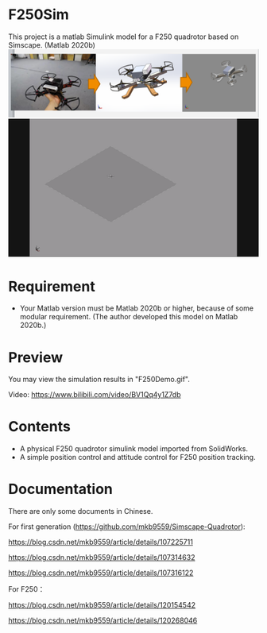 # F250Sim
This project is a matlab Simulink model for a F250 quadrotor based on Simscape. (Matlab 2020b)
![image](https://github.com/mkb9559/F250Sim/blob/main/Model.PNG)
![image](https://github.com/mkb9559/F250Sim/blob/main/F250Demo.gif)

# Requirement
 - Your Matlab version must be Matlab 2020b or higher, because of some modular requirement. (The author developed this model on Matlab 2020b.)


# Preview
You may view the simulation results in "F250Demo.gif".

Video: https://www.bilibili.com/video/BV1Qq4y1Z7db

# Contents

 - A physical F250 quadrotor simulink model imported from SolidWorks.
 - A simple position control and attitude control for F250 position tracking.
 

# Documentation
There are only some documents in Chinese.

For first generation (https://github.com/mkb9559/Simscape-Quadrotor):

https://blog.csdn.net/mkb9559/article/details/107225711

https://blog.csdn.net/mkb9559/article/details/107314632

https://blog.csdn.net/mkb9559/article/details/107316122

For F250：

https://blog.csdn.net/mkb9559/article/details/120154542

https://blog.csdn.net/mkb9559/article/details/120268046
